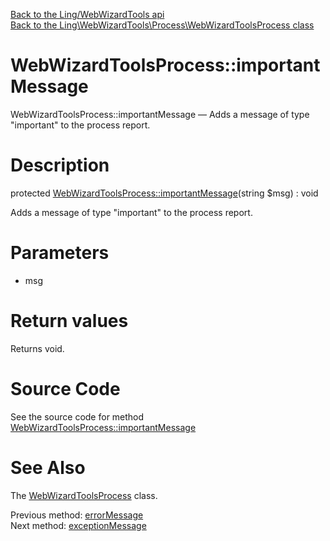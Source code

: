 [Back to the Ling/WebWizardTools api](https://github.com/lingtalfi/WebWizardTools/blob/master/doc/api/Ling/WebWizardTools.md)<br>
[Back to the Ling\WebWizardTools\Process\WebWizardToolsProcess class](https://github.com/lingtalfi/WebWizardTools/blob/master/doc/api/Ling/WebWizardTools/Process/WebWizardToolsProcess.md)


WebWizardToolsProcess::importantMessage
================



WebWizardToolsProcess::importantMessage — Adds a message of type "important" to the process report.




Description
================


protected [WebWizardToolsProcess::importantMessage](https://github.com/lingtalfi/WebWizardTools/blob/master/doc/api/Ling/WebWizardTools/Process/WebWizardToolsProcess/importantMessage.md)(string $msg) : void




Adds a message of type "important" to the process report.




Parameters
================


- msg

    


Return values
================

Returns void.








Source Code
===========
See the source code for method [WebWizardToolsProcess::importantMessage](https://github.com/lingtalfi/WebWizardTools/blob/master/Process/WebWizardToolsProcess.php#L447-L450)


See Also
================

The [WebWizardToolsProcess](https://github.com/lingtalfi/WebWizardTools/blob/master/doc/api/Ling/WebWizardTools/Process/WebWizardToolsProcess.md) class.

Previous method: [errorMessage](https://github.com/lingtalfi/WebWizardTools/blob/master/doc/api/Ling/WebWizardTools/Process/WebWizardToolsProcess/errorMessage.md)<br>Next method: [exceptionMessage](https://github.com/lingtalfi/WebWizardTools/blob/master/doc/api/Ling/WebWizardTools/Process/WebWizardToolsProcess/exceptionMessage.md)<br>

